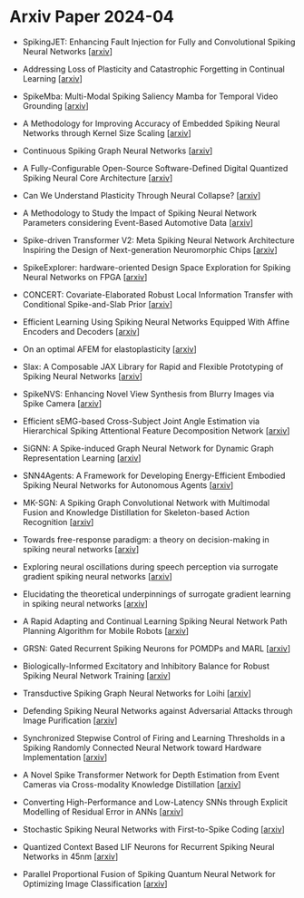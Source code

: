 # Arxiv Paper 2024-04


- SpikingJET: Enhancing Fault Injection for Fully and Convolutional Spiking Neural Networks [[arxiv](https://arxiv.org/abs/2404.00383)]

- Addressing Loss of Plasticity and Catastrophic Forgetting in Continual Learning [[arxiv](https://arxiv.org/abs/2404.00781)]

- SpikeMba: Multi-Modal Spiking Saliency Mamba for Temporal Video Grounding [[arxiv](https://arxiv.org/abs/2404.01174)]

- A Methodology for Improving Accuracy of Embedded Spiking Neural Networks through Kernel Size Scaling [[arxiv](https://arxiv.org/abs/2404.01685)]

- Continuous Spiking Graph Neural Networks [[arxiv](https://arxiv.org/abs/2404.01897)]

- A Fully-Configurable Open-Source Software-Defined Digital Quantized Spiking Neural Core Architecture [[arxiv](https://arxiv.org/abs/2404.02248)]

- Can We Understand Plasticity Through Neural Collapse? [[arxiv](https://arxiv.org/abs/2404.02719)]

- A Methodology to Study the Impact of Spiking Neural Network Parameters considering Event-Based Automotive Data [[arxiv](https://arxiv.org/abs/2404.03493)]

- Spike-driven Transformer V2: Meta Spiking Neural Network Architecture Inspiring the Design of Next-generation Neuromorphic Chips [[arxiv](https://arxiv.org/abs/2404.03663)]

- SpikeExplorer: hardware-oriented Design Space Exploration for Spiking Neural Networks on FPGA [[arxiv](https://arxiv.org/abs/2404.03714)]

- CONCERT: Covariate-Elaborated Robust Local Information Transfer with Conditional Spike-and-Slab Prior [[arxiv](https://arxiv.org/abs/2404.03764)]

- Efficient Learning Using Spiking Neural Networks Equipped With Affine Encoders and Decoders [[arxiv](https://arxiv.org/abs/2404.04549)]

- On an optimal AFEM for elastoplasticity [[arxiv](https://arxiv.org/abs/2404.05395)]

- Slax: A Composable JAX Library for Rapid and Flexible Prototyping of Spiking Neural Networks [[arxiv](https://arxiv.org/abs/2404.05807)]

- SpikeNVS: Enhancing Novel View Synthesis from Blurry Images via Spike Camera [[arxiv](https://arxiv.org/abs/2404.06710)]

- Efficient sEMG-based Cross-Subject Joint Angle Estimation via Hierarchical Spiking Attentional Feature Decomposition Network [[arxiv](https://arxiv.org/abs/2404.07517)]

- SiGNN: A Spike-induced Graph Neural Network for Dynamic Graph Representation Learning [[arxiv](https://arxiv.org/abs/2404.07941)]

- SNN4Agents: A Framework for Developing Energy-Efficient Embodied Spiking Neural Networks for Autonomous Agents [[arxiv](https://arxiv.org/abs/2404.09331)]

- MK-SGN: A Spiking Graph Convolutional Network with Multimodal Fusion and Knowledge Distillation for Skeleton-based Action Recognition [[arxiv](https://arxiv.org/abs/2404.10210)]

- Towards free-response paradigm: a theory on decision-making in spiking neural networks [[arxiv](https://arxiv.org/abs/2404.10599)]

- Exploring neural oscillations during speech perception via surrogate gradient spiking neural networks [[arxiv](https://arxiv.org/abs/2404.14024)]

- Elucidating the theoretical underpinnings of surrogate gradient learning in spiking neural networks [[arxiv](https://arxiv.org/abs/2404.14964)]

- A Rapid Adapting and Continual Learning Spiking Neural Network Path Planning Algorithm for Mobile Robots [[arxiv](https://arxiv.org/abs/2404.15524)]

- GRSN: Gated Recurrent Spiking Neurons for POMDPs and MARL [[arxiv](https://arxiv.org/abs/2404.15597)]

- Biologically-Informed Excitatory and Inhibitory Balance for Robust Spiking Neural Network Training [[arxiv](https://arxiv.org/abs/2404.15627)]

- Transductive Spiking Graph Neural Networks for Loihi [[arxiv](https://arxiv.org/abs/2404.17048)]

- Defending Spiking Neural Networks against Adversarial Attacks through Image Purification [[arxiv](https://arxiv.org/abs/2404.17092)]

- Synchronized Stepwise Control of Firing and Learning Thresholds in a Spiking Randomly Connected Neural Network toward Hardware Implementation [[arxiv](https://arxiv.org/abs/2404.17241)]

- A Novel Spike Transformer Network for Depth Estimation from Event Cameras via Cross-modality Knowledge Distillation [[arxiv](https://arxiv.org/abs/2404.17335)]

- Converting High-Performance and Low-Latency SNNs through Explicit Modelling of Residual Error in ANNs [[arxiv](https://arxiv.org/abs/2404.17456)]

- Stochastic Spiking Neural Networks with First-to-Spike Coding [[arxiv](https://arxiv.org/abs/2404.17719)]

- Quantized Context Based LIF Neurons for Recurrent Spiking Neural Networks in 45nm [[arxiv](https://arxiv.org/abs/2404.18066)]

- Parallel Proportional Fusion of Spiking Quantum Neural Network for Optimizing Image Classification [[arxiv](https://arxiv.org/abs/2404.01359)]

